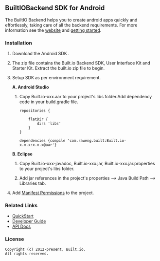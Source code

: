 ## BuiltIOBackend SDK for Android

The BuiltIO Backend helps you to create android apps quickly and effortlessly, taking care of all the backend requirements. 
For more information see the [website](https://docs.built.io/) and [getting started](https://docs.built.io/guide#gettingstarted).

### Installation

1. Download the Android SDK .
2. The zip file contains the Built.io Backend SDK, User Interface Kit and Starter Kit. Extract the built.io zip file to begin.
3. Setup SDK as per environment requirement.
  
    **A. Android Studio**
    
    1. Copy Built.io-xxx.aar to your project's libs folder.Add dependency code in your build.gradle file.
   
        ```
        repositories {
        
            flatDir {
                dirs 'libs'
            }
        }
        
        dependencies {compile 'com.raweng.built:Built.io-x.x.x:x.x.x@aar'}
    
    **B. Eclipse**
    
    1. Copy Built.io-xxx-javadoc, Built.io-xxx.jar, Built.io-xxx.jar.properties to your project's libs folder.
    
    2. Add jar references in the project's properties --> Java Build Path --> Libraries tab.

4. Add [Manifest Permissions](https://docs.built.io/quick-start#android) to the project.

### Related Links
- [QuickStart](https://docs.built.io/quickstart)
- [Developer Guide](https://docs.built.io/guide)
- [API Docs](http://androidsdk.builtapp.io/) 

### License

```
Copyright (c) 2012-present, Built.io.
All rights reserved.
```
